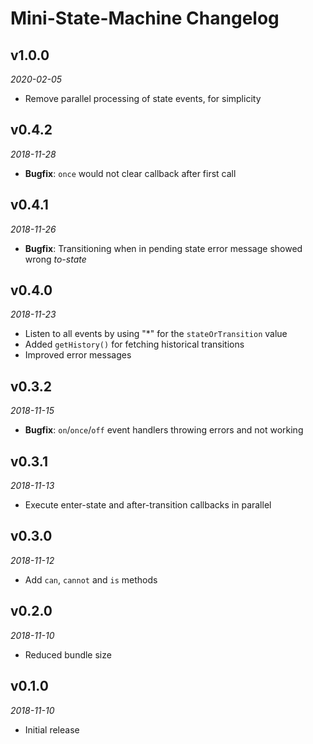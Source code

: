 # Mini-State-Machine Changelog

## v1.0.0
_2020-02-05_

 * Remove parallel processing of state events, for simplicity

## v0.4.2
_2018-11-28_

 * **Bugfix**: `once` would not clear callback after first call

## v0.4.1
_2018-11-26_

 * **Bugfix**: Transitioning when in pending state error message showed wrong _to-state_

## v0.4.0
_2018-11-23_

 * Listen to all events by using "*" for the `stateOrTransition` value
 * Added `getHistory()` for fetching historical transitions
 * Improved error messages

## v0.3.2
_2018-11-15_

 * **Bugfix**: `on`/`once`/`off` event handlers throwing errors and not working

## v0.3.1
_2018-11-13_

 * Execute enter-state and after-transition callbacks in parallel

## v0.3.0
_2018-11-12_

 * Add `can`, `cannot` and `is` methods

## v0.2.0
_2018-11-10_

 * Reduced bundle size

## v0.1.0
_2018-11-10_

 * Initial release

